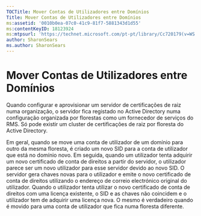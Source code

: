 ```yaml
---
TOCTitle: Mover Contas de Utilizadores entre Domínios
Title: Mover Contas de Utilizadores entre Domínios
ms:assetid: '0010b0ea-07c0-41c9-81f7-5881343d1d55'
ms:contentKeyID: 18123924
ms:mtpsurl: 'https://technet.microsoft.com/pt-pt/library/Cc720179(v=WS.10)'
author: SharonSears
ms.author: SharonSears
---
```


Mover Contas de Utilizadores entre Domínios
===========================================

Quando configurar e aprovisionar um servidor de certificações de raiz numa organização, o servidor fica registado no Active Directory numa configuração organizada por florestas como um fornecedor de serviços do RMS. Só pode existir um cluster de certificações de raiz por floresta do Active Directory.

Em geral, quando se move uma conta de utilizador de um domínio para outro da mesma floresta, é criado um novo SID para a conta de utilizador que está no domínio novo. Em seguida, quando um utilizador tenta adquirir um novo certificado de conta de direitos a partir do servidor, o utilizador parece ser um novo utilizador para esse servidor devido ao novo SID. O servidor gera chaves novas para o utilizador e emite o novo certificado de conta de direitos utilizando o endereço de correio electrónico original do utilizador. Quando o utilizador tenta utilizar o novo certificado de conta de direitos com uma licença existente, o SID e as chaves não coincidem e o utilizador tem de adquirir uma licença nova. O mesmo é verdadeiro quando é movido para uma conta de utilizador que fica numa floresta diferente.
